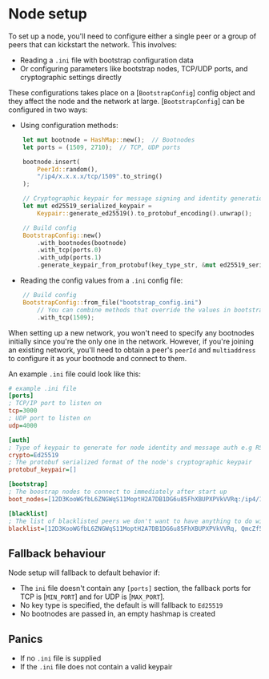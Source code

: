 # Node setup

To set up a node, you'll need to configure either a single peer or a group of peers that can kickstart the network. This involves:
- Reading a `.ini` file with bootstrap configuration data
- Or configuring parameters like bootstrap nodes, TCP/UDP ports, and cryptographic settings directly

These configurations takes place on a [`BootstrapConfig`] config object and they affect the node and the network at large.
[`BootstrapConfig`] can be configured in two ways:
- Using configuration methods:
```rust
    let mut bootnode = HashMap::new();  // Bootnodes
    let ports = (1509, 2710);  // TCP, UDP ports

    bootnode.insert(
        PeerId::random(),
        "/ip4/x.x.x.x/tcp/1509".to_string()
    );

    // Cryptographic keypair for message signing and identity generation    
    let mut ed25519_serialized_keypair =    
        Keypair::generate_ed25519().to_protobuf_encoding().unwrap();

    // Build config
    BootstrapConfig::new()
        .with_bootnodes(bootnode)
        .with_tcp(ports.0)
        .with_udp(ports.1)
        .generate_keypair_from_protobuf(key_type_str, &mut ed25519_serialized_keypair);
```

- Reading the config values from a `.ini` config file:
```rust 
    // Build config
    BootstrapConfig::from_file("bootstrap_config.ini")
        // You can combine methods that override the values in bootstrap_config
        .with_tcp(1509);     
```

When setting up a new network, you won't need to specify any bootnodes initially since you're the only one in the network. However, if you're joining an existing network, you'll need to obtain a peer's `peerId` and `multiaddress` to configure it as your bootnode and connect to them.

An example `.ini` file could look like this:

```ini
# example .ini file
[ports]
; TCP/IP port to listen on
tcp=3000
; UDP port to listen on
udp=4000

[auth]
; Type of keypair to generate for node identity and message auth e.g RSA, EDSA, Ed25519
crypto=Ed25519
; The protobuf serialized format of the node's cryptographic keypair
protobuf_keypair=[]

[bootstrap]
; The boostrap nodes to connect to immediately after start up
boot_nodes=[12D3KooWGfbL6ZNGWqS11MoptH2A7DB1DG6u85FhXBUPXPVkVVRq:/ip4/192.168.1.205/tcp/1509, QmcZf59bWwK5XFi76CZX8cbJ4BhTzzA3gU1ZjYZcYW3dwt:/ip4/192.168.1.205/tcp/1509]

[blacklist]
; The list of blacklisted peers we don't want to have anything to do with
blacklist=[12D3KooWGfbL6ZNGWqS11MoptH2A7DB1DG6u85FhXBUPXPVkVVRq, QmcZf59bWwK5XFi76CZX8cbJ4BhTzzA3gU1ZjYZcYW3dwt]
```

## Fallback behaviour

Node setup will fallback to default behavior if: 
* The `ini` file doesn't contain any `[ports]` section, the fallback ports for TCP is [`MIN_PORT`] and for UDP is [`MAX_PORT`].
* No key type is specified, the default is will fallback to `Ed25519`
* No bootnodes are passed in, an empty hashmap is created

## Panics
* If no `.ini` file is supplied
* If the `.ini` file does not contain a valid keypair